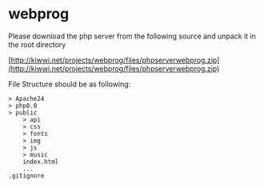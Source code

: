 # webprog

Please download the php server from the following source and unpack it in the root directory

[http://kiwwi.net/projects/webprog/files/phpserverwebprog.zip](http://kiwwi.net/projects/webprog/files/phpserverwebprog.zip)

File Structure should be as following:

```
> Apache24
> php8.0
> public
    > api
    > css
    > fonts
    > img
    > js
    > music
    index.html
    ...
.gitignore
```
